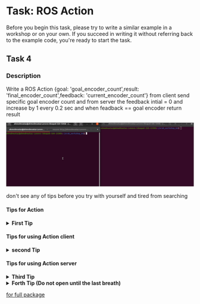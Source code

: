 # Task: ROS Action

Before you begin this task, please try to write a similar example in a workshop or on your own. If you succeed in writing it without referring back to the example code, you're ready to start the task.

## Task 4

### Description
Write a ROS Action {goal: 'goal_encoder_count',result: 'final_encoder_count',feedback: 'current_encoder_count'} from client send specific goal encoder count and from server the feedback intial = 0 and increase by 1 every 0.2 sec and when feadback == goal encoder return result 

![Expected Output](media/task_4_custom_action.gif)

don't see any of tips before you try with yourself and tired from searching  

#### Tips for Action
<details>
<summary><b>First Tip</b></summary>
make sure in `CMakeLists` 

1- in find_package : `message_generation` and `actionlib_msgs`

```bash
find_package(catkin REQUIRED COMPONENTS
  roscpp
  rospy
  actionlib_msgs 
  std_msgs
  message_generation 

)
```
2- in add_action_files: name the file in action folder

```bash
add_action_files(
  FILES
  motor_action.action
)
```

3- generate_messages: not commmented and `actionlib_msgs` 

```bash
generate_messages(
  DEPENDENCIES
  actionlib_msgs
  std_msgs
)
```
make sure in `package.xml` you add
```bash
  <build_depend>message_generation</build_depend>
  <exec_depend>message_runtime</exec_depend>

```
</details>

#### Tips for using Action client
<details>
<summary><b>second Tip</b></summary>
1- import action from your package and don't forget your_actionAction, your_actionGoal

`from your_package.msg import file_name_from_action_folder your_actionAction, your_actionGoal` 

```py
from  custom_action_task_pkg.msg import motor_actionAction, motor_actionGoal

```

</details>

#### Tips for using Action server

<details>
<summary><b>Third Tip</b></summary>

1- import action from your package and don't forget your_actionAction, your_actionResult, your_actionFeedback

`from your_package.msg import file_name_from_action_folder your_actionAction, your_actionGoal, your_actionFeedback` 

```py
from  custom_action_task_pkg.msg import motor_actionAction, motor_actionResult, motor_actionFeedback

```

</details>


<details>
<summary><b>Forth Tip (Do not open until the last breath)</b></summary>

- implementation for motor execute method

```py
    def execute_motor(self, goal):
        feedback = motor_actionFeedback()
        result = motor_actionResult()

        # Initialize variables
        ticks = 0
        rate = rospy.Rate(5)  # 5 Hz
        success = False

        # Main loop to increment ticks and publish feedback
        while not rospy.is_shutdown():
            ticks += 1
            feedback.current_encoder_count = ticks
            
            self.motor_action_server.publish_feedback(feedback)
            rospy.loginfo("feadback now is:  " + str(feedback.current_encoder_count))
            if ticks >= goal.goal_encoder_count:
                success = True
                break

            rate.sleep()

        if success:
            result.final_encoder_count = ticks
            rospy.loginfo("Server: motor move completed")
            self.motor_action_server.set_succeeded(result)
        else:
            self.motor_action_server.set_aborted()

```

</details>

[for full package ](custom_action_task_pkg)
